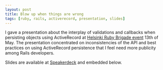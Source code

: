 ```yaml
---
layout: post
title: Blow up when things are wrong
tags: [ruby, rails, activerecord, presentation, slides]
---
```


I gave a presentation about the interplay of validations and callbacks when persisting objects using ActiveRecord at [Helsinki Ruby Brigade event](http://rubybrigade.fi/post/47525509116/may-2013) 13th of May. The presentation concentrated on inconsistencies of the API and best practices on using ActiveRecord persistence that I feel need more publicity among Rails developers.

Slides are available at [Speakerdeck](https://speakerdeck.com/vesan/blow-up-when-things-are-wrong) and embedded below.

<script async class="speakerdeck-embed" data-id="a228d5b09eba013076c646310b996896" data-ratio="1.33333333333333" src="//speakerdeck.com/assets/embed.js"></script>
